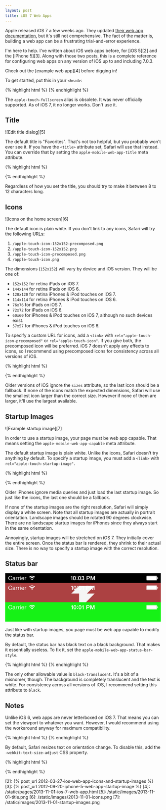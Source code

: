 ```yaml
---
layout: post
title: iOS 7 Web Apps
---
```


Apple released iOS 7 a few weeks ago. They updated [their web app
documentation][1], but it's still not comprehensive. The fact of
the matter is, building a web app can be a frustrating trial-and-error
experience.

I'm here to help. I've written about iOS web apps before, for [iOS
5][2] and the [iPhone 5][3]. Along with those two posts, this is a
complete reference for configuring web apps on any version of iOS
up to and including 7.0.3.

Check out the [example web app][4] before digging in!

To get started, put this in your `<head>`:

{% highlight html %}
<meta name="apple-mobile-web-app-capable"
      content="yes">
{% endhighlight %}

The `apple-touch-fullscreen` alias is obsolete. It was never
officially supported. As of iOS 7, it no longer works. Don't use
it.

## Title

![Edit title dialog][5]

The default title is "Favorites". That's not too helpful, but you
probably won't ever see it. If you have the `<title>` attribute
set, Safari will use that instead. You can override that by setting
the `apple-mobile-web-app-title` meta attribute.

{% highlight html %}
<title>Normal title</title>
<meta name="apple-mobile-web-app-title"
      content="iOS title">
{% endhighlight %}

Regardless of how you set the title, you should try to make it
between 8 to 12 characters long.

## Icons

![Icons on the home screen][6]

The default icon is plain white. If you don't link to any icons,
Safari will try the following URLs:

1.  `/apple-touch-icon-152x152-precomposed.png`
2.  `/apple-touch-icon-152x152.png`
3.  `/apple-touch-icon-precomposed.png`
4.  `/apple-touch-icon.png`

The dimensions (`152x152`) will vary by device and iOS version.
They will be one of:

-   `152x152` for retina iPads on iOS 7.
-   `144x144` for retina iPads on iOS 6.
-   `120x120` for retina iPhones & iPod touches on iOS 7.
-   `114x114` for retina iPhones & iPod touches on iOS 6.
-   `76x76` for iPads on iOS 7.
-   `72x72` for iPads on iOS 6.
-   `60x60` for iPhones & iPod touches on iOS 7, although no such devices exist.
-   `57x57` for iPhones & iPod touches on iOS 6.

To specify a custom URL for icons, add a `<link>` with
`rel="apple-touch-icon-precomposed"` or `rel="apple-touch-icon"`.
If you give both, the precomposed icon will be preferred. iOS 7
doesn't apply any effects to icons, so I recommend using precomposed
icons for consistency across all versions of iOS.

{% highlight html %}
<!-- iPad, iOS 7, retina -->
<link href="apple-touch-icon-152x152.png"
      sizes="152x152"
      rel="apple-touch-icon">
<!-- iPad, iOS 6, retina -->
<link href="apple-touch-icon-144x144.png"
      sizes="144x144"
      rel="apple-touch-icon">
<!-- iPhone, iOS 7, retina -->
<link href="apple-touch-icon-120x120.png"
      sizes="120x120"
      rel="apple-touch-icon">
<!-- iPhone ,iOS 6, retina -->
<link href="apple-touch-icon-114x114.png"
      sizes="114x114"
      rel="apple-touch-icon">
<!-- iPad, iOS 7 -->
<link href="apple-touch-icon-76x76.png"
      sizes="76x76"
      rel="apple-touch-icon">
<!-- iPad, iOS 6 -->
<link href="apple-touch-icon-72x72.png"
      sizes="72x72"
      rel="apple-touch-icon">
<!-- iPhone, iOS 7 -->
<link href="apple-touch-icon-60x60.png"
      sizes="60x60"
      rel="apple-touch-icon">
<!-- iPhone, iOS 6 -->
<link href="apple-touch-icon-57x57.png"
      sizes="57x57"
      rel="apple-touch-icon">
{% endhighlight %}

Older versions of iOS ignore the `sizes` attribute, so the last
icon should be a fallback. If none of the icons match the expected
dimensions, Safari will use the smallest icon larger than the correct
size. However if none of them are larger, it'll use the largest
available.

## Startup Images

![Example startup image][7]

In order to use a startup image, your page must be web app capable.
That means setting the `apple-mobile-web-app-capable` meta attribute.

The default startup image is plain white. Unlike the icons, Safari
doesn't try anything by default. To specify a startup image, you
must add a `<link>` with `rel="apple-touch-startup-image"`.

{% highlight html %}
<!-- iPad, retina, portrait -->
<link href="apple-touch-startup-image-1536x2008.png"
      media="(device-width: 768px) and (device-height: 1024px)
         and (orientation: portrait)
         and (-webkit-device-pixel-ratio: 2)"
      rel="apple-touch-startup-image">
<!-- iPad, retina, landscape -->
<link href="apple-touch-startup-image-1496x2048.png"
      media="(device-width: 768px) and (device-height: 1024px)
         and (orientation: landscape)
         and (-webkit-device-pixel-ratio: 2)"
      rel="apple-touch-startup-image">
<!-- iPad, portrait -->
<link href="apple-touch-startup-image-768x1004.png"
      media="(device-width: 768px) and (device-height: 1024px)
         and (orientation: portrait)
         and (-webkit-device-pixel-ratio: 1)"
      rel="apple-touch-startup-image">
<!-- iPad, landscape -->
<link href="apple-touch-startup-image-748x1024.png"
      media="(device-width: 768px) and (device-height: 1024px)
         and (orientation: landscape)
         and (-webkit-device-pixel-ratio: 1)"
      rel="apple-touch-startup-image">
<!-- iPhone 5 -->
<link href="apple-touch-startup-image-640x1096.png"
      media="(device-width: 320px) and (device-height: 568px)
         and (-webkit-device-pixel-ratio: 2)"
      rel="apple-touch-startup-image">
<!-- iPhone, retina -->
<link href="apple-touch-startup-image-640x920.png"
      media="(device-width: 320px) and (device-height: 480px)
         and (-webkit-device-pixel-ratio: 2)"
      rel="apple-touch-startup-image">
<!-- iPhone -->
<link href="apple-touch-startup-image-320x460.png"
      media="(device-width: 320px) and (device-height: 480px)
         and (-webkit-device-pixel-ratio: 1)"
      rel="apple-touch-startup-image">
{% endhighlight %}

Older iPhones ignore media queries and just load the last startup
image. So just like the icons, the last one should be a fallback.

If none of the startup images are the right resolution, Safari will
simply display a white screen. Note that all startup images are
actually in portrait orientation. Landscape images should be rotated
90 degrees clockwise. There are no landscape startup images for
iPhones since they always start in the same orientation.

Annoyingly, startup images will be stretched on iOS 7. They initially
cover the entire screen. Once the status bar is rendered, they
shrink to their actual size. There is no way to specify a startup
image with the correct resolution.

## Status bar

![Some status bars](/static/images/2013-11-01-status-bar.png)

Just like with startup images, you page must be web app capable to
modify the status bar.

By default, the status bar has black text on a black background.
That makes it essentially useless. To fix it, set the
`apple-mobile-web-app-status-bar-style`.

{% highlight html %}
<meta name="apple-mobile-web-app-status-bar-style"
      content="black">
{% endhighlight %}

The only other allowable value is `black-translucent`. It's a bit
of a misnomer, though. The background is completely translucent and
the text is white. For consistency across all versions of iOS, I
recommend setting this attribute to `black`.

## Notes

Unlike iOS 6, web apps are never letterboxed on iOS 7. That means
you can set the viewport to whatever you want. However, I would
recommend using the workaround anyway for maximum compatibility.

{% highlight html %}
<meta name="viewport"
      content="initial-scale=1">
{% endhighlight %}

By default, Safari resizes text on orientation change. To disable
this, add the `-webkit-text-size-adjust` CSS property.

{% highlight html %}
<style>
    -webkit-text-size-adjust: 100%;
</style>
{% endhighlight %}

[1]: https://developer.apple.com/library/ios/documentation/AppleApplications/Reference/SafariWebContent/ConfiguringWebApplications/ConfiguringWebApplications.html#//apple_ref/doc/uid/TP40002051-CH3-SW3
[2]: {% post_url 2012-03-27-ios-web-app-icons-and-startup-images %}
[3]: {% post_url 2012-09-20-iphone-5-web-app-startup-image %}
[4]: /static/pages/2013-11-01-ios-7-web-app.html
[5]: /static/images/2013-11-01-title.png
[6]: /static/images/2013-11-01-icons.png
[7]: /static/images/2013-11-01-startup-images.png
